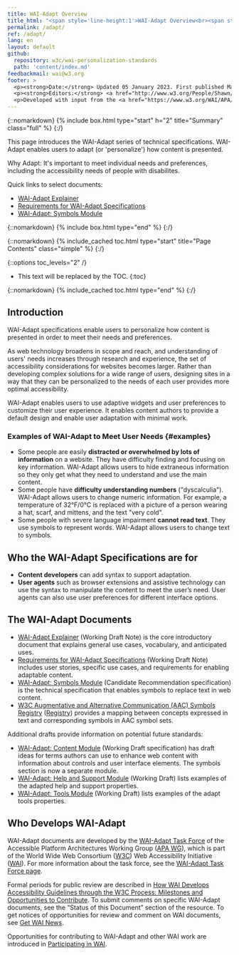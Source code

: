 ```yaml
---
title: WAI-Adapt Overview
title_html: "<span style='line-height:1'>WAI-Adapt Overview<br><span style='font-style: italic; font-size: 0.75em'>Enabling users to adapt content presentation</span>"	
permalink: /adapt/
ref: /adapt/
lang: en
layout: default
github:
  repository: w3c/wai-personalization-standards
  path: 'content/index.md'
feedbackmail: wai@w3.org
footer: >
  <p><strong>Date:</strong> Updated 05 January 2023. First published March 2019.</p>
  <p><strong>Editors:</strong> <a href="http://www.w3.org/People/Shawn/">Shawn Lawton Henry</a> and <a href="http://www.w3.org/People/roy/">Ruoxi Ran</a>.</p>
  <p>Developed with input from the <a href="https://www.w3.org/WAI/APA/task-forces/adapt/">WAI-Adapt Task Force</a>.<p>
---
```


{::nomarkdown}
{% include box.html type="start" h="2" title="Summary" class="full" %}
{:/}

This page introduces the WAI-Adapt series of technical specifications. WAI-Adapt enables users to adapt (or 'personalize') how content is presented.
  
Why Adapt: It's important to meet individual needs and preferences, including the accessibility needs of people with disabilites.

Quick links to select documents:
* [WAI-Adapt Explainer](https://www.w3.org/TR/adapt/)
* [Requirements for WAI-Adapt Specifications](https://www.w3.org/TR/adapt-requirements/)
* [WAI-Adapt: Symbols Module](https://www.w3.org/TR/adapt-symbols/)

{::nomarkdown}
{% include box.html type="end" %}
{:/}

{::nomarkdown}
{% include_cached toc.html type="start" title="Page Contents" class="simple" %}
{:/}

{::options toc_levels="2" /}

-   This text will be replaced by the TOC.
{:toc}

{::nomarkdown}
{% include_cached toc.html type="end" %}
{:/}
 
## Introduction
  
WAI-Adapt specifications enable users to personalize how content is presented in order to meet their needs and preferences.
  
<!-- edit to simplify -->As web technology broadens in scope and reach, and understanding of users' needs increases through research and experience, the set of accessibility considerations for websites becomes larger. Rather than developing complex solutions for a wide range of users, designing sites in a way that they can be personalized to the needs of each user provides more optimal accessibility.

WAI-Adapt enables users to use adaptive widgets and user preferences to customize their user experience. It enables content authors to provide a default design and enable user adaptation with minimal work.

### Examples of WAI-Adapt to Meet User Needs {#examples}

* Some people are easily **distracted or overwhelmed by lots of information** on a website. They have difficulty finding and focusing on key information. WAI-Adapt allows users to hide extraneous information so they only get what they need to understand and use the main content.
* Some people have **difficulty understanding numbers** ("dyscalculia"). WAI-Adapt allows users to change numeric information. For example, a temperature of 32&deg;F/0&deg;C is replaced with a picture of a person wearing a hat, scarf, and mittens, and the text "very cold".
* Some people with severe language impairment **cannot read text**. They use symbols to represent words. WAI-Adapt allows users to change text to symbols.

## Who the WAI-Adapt Specifications are for
* **Content developers** can add syntax to support adaptation. 
* **User agents** such as browser extensions and assistive technology can use the syntax to manipulate the content to meet the user’s need. User agents can also use user preferences for different interface options.

## The WAI-Adapt Documents
* [WAI-Adapt Explainer](https://www.w3.org/TR/adapt/) (Working Draft Note) is the core introductory document that explains general use cases, vocabulary, and anticipated uses.
* [Requirements for WAI-Adapt Specifications](https://www.w3.org/TR/adapt-requirements/) (Working Draft Note) includes user stories, specific use cases, and requirements for enabling adaptable content.
* [WAI-Adapt: Symbols Module](https://www.w3.org/TR/adapt-symbols/) (Candidate Recommendation specification) is the technical specification that enables symbols to replace text in web content.
* [W3C Augmentative and Alternative Communication (AAC) Symbols Registry](https://www.w3.org/TR/aac-registry/) ([Registry](https://www.w3.org/2021/Process-20211102/#registries)) provides a mapping between concepts expressed in text and corresponding symbols in AAC symbol sets.

Additional drafts provide information on potential future standards:
* [WAI-Adapt: Content Module](https://www.w3.org/TR/adapt-content/) (Working Draft specification) has draft ideas for terms authors can use to enhance web content with information about controls and user interface elements. The symbols section is now a separate module.
* [WAI-Adapt: Help and Support Module](https://www.w3.org/TR/adapt-help/) (Working Draft) lists examples of the adapted help and support properties.
* [WAI-Adapt: Tools Module](https://www.w3.org/TR/adapt-tools/) (Working Draft) lists examples of the adapt tools properties.

## Who Develops WAI-Adapt
WAI-Adapt documents are developed by the [WAI-Adapt Task Force](https://www.w3.org/WAI/APA/task-forces/personalization/) of the Accessible Platform Architectures Working Group ([APA WG](https://www.w3.org/WAI/APA/)), which is part of the World Wide Web Consortium ([W3C](http://www.w3.org/)) Web Accessibility Initiative ([WAI](http://www.w3.org/WAI/)). For more information about the task force, see the [WAI-Adapt Task Force page](https://www.w3.org/WAI/APA/task-forces/adapt/).

Formal periods for public review are described in [How WAI Develops Accessibility Guidelines through the W3C Process: Milestones and Opportunities to Contribute](http://www.w3.org/WAI/intro/w3c-process). To submit comments on specific WAI-Adapt documents, see the “Status of this Document” section of the resource. To get notices of opportunities for review and comment on WAI documents, see [Get WAI News](https://www.w3.org/WAI/news/subscribe/).

Opportunities for contributing to WAI-Adapt and other WAI work are introduced in [Participating in WAI](https://www.w3.org/WAI/about/participating/).
